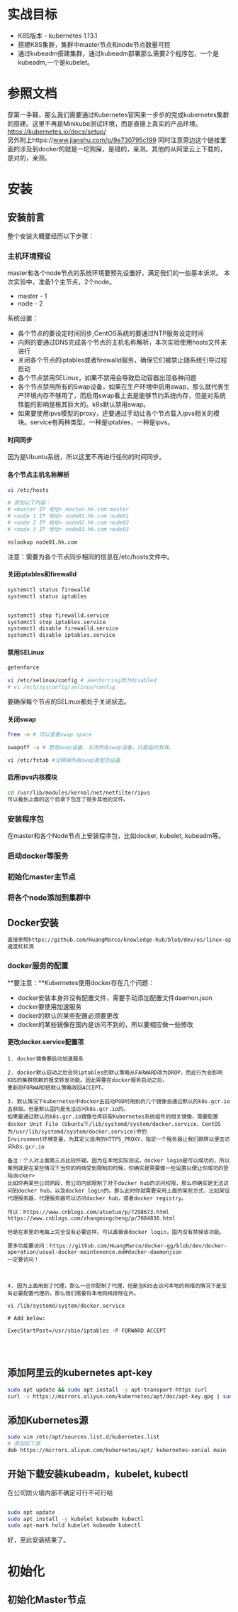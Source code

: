 # 实战目标
* K8S版本 - kubernetes 1.13.1
* 搭建K8S集群，集群中master节点和node节点数量可控
* 通过kubeadm搭建集群，通过kubeadm部署那么需要2个程序包，一个是kubeadm,一个是kubelet。


# 参照文档
穿第一手鞋，那么我们需要通过Kubernetes官网来一步步的完成kubernetes集群的搭建。这里不再是Minikube测试环境，而是直接上真实的产品环境。
https://kubernetes.io/docs/setup/
<br>
另外附上https://www.jianshu.com/p/9e730795c199
同时注意旁边这个链接里面的涉及到docker的就是一坨狗屎，是错的，亲测。其他的从阿里云上下载的，是对的，亲测。



# 安装

## 安装前言
整个安装大概要经历以下步骤：

### 主机环境预设
master和各个node节点的系统环境要预先设置好，满足我们的一些基本诉求。
本次实验中，准备1个主节点，2个node。

* master - 1
* node - 2

系统设置：
* 各个节点的要设定时间同步,CentOS系统的要通过NTP服务设定时间
* 内网的要通过DNS完成各个节点的主机名称解析，本次实验使用hosts文件来进行
* 关闭各个节点的iptables或者firewalld服务，确保它们被禁止随系统引导过程启动
* 各个节点禁用SELinux，如果不禁用会导致启动容器出现各种问题
* 各个节点禁用所有的Swap设备，如果在生产环境中启用swap，那么就代表生产环境内存不够用了，而启用swap看上去是能够节约系统内存，但是对系统性能的影响是极其巨大的。k8s默认禁用swap。
* 如果要使用ipvs模型的proxy，还要通过手动让各个节点载入ipvs相关的模块。service有两种类型，一种是iptables，一种是ipvs。


#### 时间同步
因为是Ubuntu系统，所以这里不再进行任何的时间同步。

#### 各个节点主机名称解析
```sh
vi /etc/hosts

# 添加以下内容：
# <master IP 地址> master.hk.com master
# <node 1 IP 地址> node01.hk.com node01
# <node 2 IP 地址> node02.hk.com node02
# <node 3 IP 地址> node03.hk.com node03

nslookup node01.hk.com 

```

注意：需要为各个节点同步相同的信息在/etc/hosts文件中。



#### 关闭iptables和firewalld
```sh
systemctl status firewalld
systemctl status iptables


systemctl stop firewalld.service
systemctl stop iptables.service
systemctl disable firewalld.service
systemctl disable iptables.service
```

#### 禁用SELinux
```sh
getenforce

vi /etc/selinux/config # 从enforcing改为disabled
# vi /ect/sysconfig/selinux/config

```
要确保每个节点的SELinux都处于关闭状态。

#### 关闭swap
```sh
free -m # 可以查看swap space

swapoff -a # 禁用swap设备，关闭所有swap设备，只是临时有效。

vi /etc/fstab #注释掉所有swap类型的设备

```

#### 启用ipvs内核模块

```sh
cd /usr/lib/modules/kernal/net/netfilter/ipvs
可以看到上面的这个目录下包含了很多其他的文件。

```


### 安装程序包
在master和各个Node节点上安装程序包，比如docker, kubelet, kubeadm等。


### 启动docker等服务

### 初始化master主节点


### 将各个node添加到集群中



## Docker安装
```sh
直接参照https://github.com/HuangMarco/knowledge-hub/blob/dev/os/linux-operation/linux_installation_softwares_components.md#install-docker-ce---ubuntu
速度杠杠滴
```

### docker服务的配置
**要注意：**Kubernetes使用docker存在几个问题：
* docker安装本身并没有配置文件，需要手动添加配置文件daemon.json
* docker要使用加速服务
* docker的默认的某些配置必须要更改
* docker的某些镜像在国内是访问不到的，所以要相应做一些修改

#### 更改docker.service配置项
```
1. docker镜像要启动加速服务

2. docker默认启动之后会将iptables的默认策略从FARWARD改为DROP，而此行为会影响K8S的集群依赖的报文转发功能。因此需要在docker服务启动之后，
重新将FORWARD链默认策略改回ACCEPT。

3. 默认情况下kubernetes中docker去启动POD时用到的几个镜像会通过默认的k8s.gcr.io去获取。但是默认国内是无法访问k8s.gcr.io的。
如果要通过默认的k8s.gcr.io镜像仓库获取Kubernetes系统组件的相关镜像，需要配置docker Unit File (Ubuntu下/lib/systemd/system/docker.service，CentOS为/usr/lib/systemd/system/docker.service)中的
Environment环境变量，为其定义适用的HTTPS_PROXY，指定一个服务器让我们跳转以便去访问k8s.gcr.io

备注：个人对上面第三点比较怀疑，因为在本地实际测试，docker login是可以成功的，所以案例就是在某些情况下当你的网络受到限制的时候，你确实是需要做一些设置以便让你成功的登陆docker>
比如你再某些公司网段，而公司内部限制了对于docker hub的访问权限，那么你确实是无法访问到docker hub，以及docker login的。那么此时你就需要采用上面的某些方式，比如架设代理服务器，代理服务器可以访问docker hub，或者docker registry。

可以：https://www.cnblogs.com/atuotuo/p/7298673.html
https://www.cnblogs.com/zhangmingcheng/p/7084836.html

但是在家里的电脑上完全没有必要这样。可以直接诶docker login，国内没有禁掉该功能。

更多功能要访问：https://github.com/HuangMarco/docker-gg/blob/dev/docker-operation/usual-docker-maintenence.md#docker-daemonjson
一定要访问！



4. 因为上面用到了代理，那么一旦你配制了代理，但是当K8S去访问本地的网络的情况下是没有必要配置代理的，那么我们需要将本地网络排除在外。

vi /lib/systemd/system/docker.service

# Add below:

ExecStartPost=/usr/sbin/iptables -P FORWARD ACCEPT




```



## 添加阿里云的kubernetes apt-key
```sh
sudo apt update && sudo apt install -y apt-transport-https curl
curl -s https://mirrors.aliyun.com/kubernetes/apt/doc/apt-key.gpg | sudo apt-key add -
```

## 添加Kubernetes源
```sh
sudo vim /etc/apt/sources.list.d/kubernetes.list
# 添加如下源
deb https://mirrors.aliyun.com/kubernetes/apt/ kubernetes-xenial main

```

## 开始下载安装kubeadm，kubelet, kubectl
在公司防火墙内部不确定可行不可行哈
```sh

sudo apt update
sudo apt install -y kubelet kubeadm kubectl
sudo apt-mark hold kubelet kubeadm kubectl
```
好，至此安装结束了。


# 初始化

## 初始化Master节点



